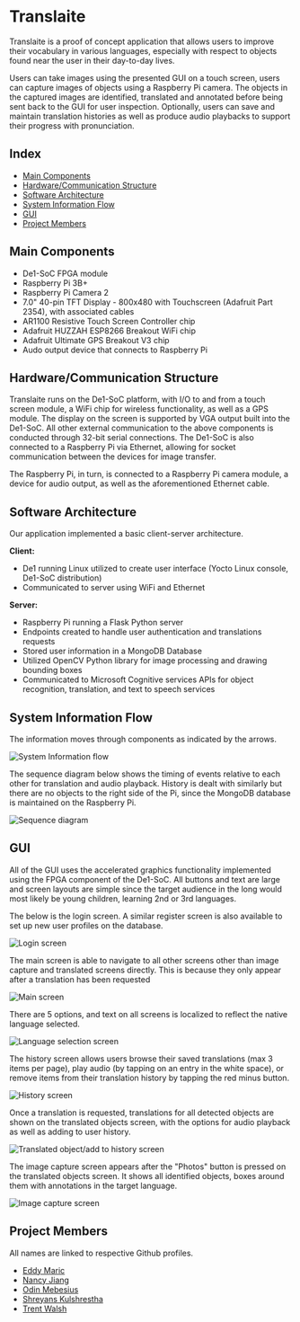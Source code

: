 # Translaite

Translaite is a proof of concept application that allows users to improve their vocabulary in various languages, especially with respect to objects found near the user in their day-to-day lives.

Users can take images using the presented GUI on a touch screen, users can capture images of objects using a Raspberry Pi camera. The objects in the captured images are identified, translated and annotated before being sent back to the GUI for user inspection. Optionally, users can save and maintain translation histories as well as produce audio playbacks to support their progress with pronunciation.

## Index

- [Main Components](#main-components)
- [Hardware/Communication Structure](#hardwarecommunication-structure)
- [Software Architecture](#software-architecture)
- [System Information Flow](#system-information-flow)
- [GUI](#gui)
- [Project Members](#project-members)

## Main Components

- De1-SoC FPGA module
- Raspberry Pi 3B+
- Raspberry Pi Camera 2
- 7.0" 40-pin TFT Display - 800x480 with Touchscreen (Adafruit Part 2354), with associated cables
- AR1100 Resistive Touch Screen Controller chip
- Adafruit HUZZAH ESP8266 Breakout WiFi chip
- Adafruit Ultimate GPS Breakout V3 chip
- Audo output device that connects to Raspberry Pi

## Hardware/Communication Structure

Translaite runs on the De1-SoC platform, with I/O to and from a touch screen module, a WiFi chip for wireless functionality, as well as a GPS module. The display on the screen is supported by VGA output built into the De1-SoC. All other external communication to the above components is conducted through 32-bit serial connections. The De1-SoC is also connected to a Raspberry Pi via Ethernet, allowing for socket communication between the devices for image transfer.

The Raspberry Pi, in turn, is connected to a Raspberry Pi camera module, a device for audio output, as well as the aforementioned Ethernet cable.

## Software Architecture

Our application implemented a basic client-server architecture.

**Client:**  

- De1 running Linux utilized to create user interface (Yocto Linux console, De1-SoC distribution)
- Communicated to server using WiFi and Ethernet  

**Server:**  

- Raspberry Pi running a Flask Python server  
- Endpoints created to handle user authentication and translations requests  
- Stored user information in a MongoDB Database
- Utilized OpenCV Python library for image processing and drawing bounding boxes
- Communicated to Microsoft Cognitive services APIs for object recognition, translation, and text to speech services

## System Information Flow

The information moves through components as indicated by the arrows.

![System Information flow](_readme_img/system_overview.png)

The sequence diagram below shows the timing of events relative to each other for translation and audio playback. History is dealt with similarly but there are no objects to the right side of the Pi, since the MongoDB database is maintained on the Raspberry Pi.

![Sequence diagram](_readme_img/sequence_diagram.png)

## GUI

All of the GUI uses the accelerated graphics functionality implemented using the FPGA component of the De1-SoC. All buttons and text are large and screen layouts are simple since the target audience in the long would most likely be young children, learning 2nd or 3rd languages.

The below is the login screen. A similar register screen is also available to set up new user profiles on the database.

![Login screen](_readme_img/login_screen.png)

The main screen is able to navigate to all other screens other than image capture and translated screens directly. This is because they only appear after a translation has been requested

![Main screen](_readme_img/main_screen.png)

There are 5 options, and text on all screens is localized to reflect the native language selected.

![Language selection screen](_readme_img/language_selection_screen.png)

The history screen allows users browse their saved translations (max 3 items per page), play audio (by tapping on an entry in the white space), or remove items from their translation history by tapping the red minus button.

![History screen](_readme_img/history_screen.png)

Once a translation is requested, translations for all detected objects are shown on the translated objects screen, with the options for audio playback as well as adding to user history.

![Translated object/add to history screen](_readme_img/translated_screen.png)

The image capture screen appears after the "Photos" button is pressed on the translated objects screen. It shows all identified objects, boxes around them with annotations in the target language.

![Image capture screen](_readme_img/image_capture_screen.png)

## Project Members

All names are linked to respective Github profiles. 

- [Eddy Maric](https://github.com/EddyMaric)
- [Nancy Jiang](https://github.com/jnancy)
- [Odin Mebesius](https://github.com/mebesius)
- [Shreyans Kulshrestha](https://github.com/ShreyansK2000)
- [Trent Walsh](https://github.com/trentwalsh2)